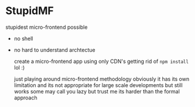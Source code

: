 # StupidMF
stupidest micro-frontend possible

- no shell
- no hard to understand archtectue


  create a micro-frontend app using only CDN's
  getting rid of ``` npm install ``` lol :)

  just playing around micro-frontend methodology
  obviously it has its own limitation and its not appropriate for large scale developments
  but still works
  some may call you lazy but trust me its harder than the formal approach
